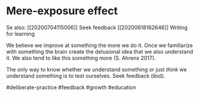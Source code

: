 # Mere-exposure effect

Se also:
[[20200704115006]] Seek feedback
[[20200618162646]] Writing for learning

We believe we improve at something the more we do it. Once we familiarize with something the brain create the delusional idea that we also understand it. We also tend to like this something more (S. Ahrens 2017). 

The only way to know whether we understand something or just *think* we understand something is to test ourselves. Seek feedback (ibid).

#deliberate-practice #feedback #growth #education